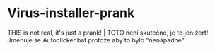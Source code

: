 # Virus-installer-prank
THIS is not real, it's just a prank! | TOTO není skutečné, je to jen žert!
Jmenuje se Autoclicker.bat protože aby to bylo "nenápadné".
